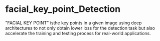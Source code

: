 # facial_key_point_Detection
"FACIAL KEY POINT" isthe key points in a given image using deep architectures to not only obtain lower loss for the detection task but also accelerate the training and testing process for real-world applications.
